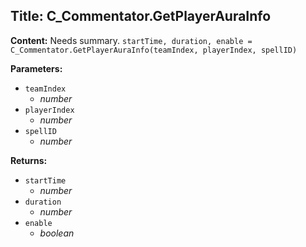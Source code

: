## Title: C_Commentator.GetPlayerAuraInfo

**Content:**
Needs summary.
`startTime, duration, enable = C_Commentator.GetPlayerAuraInfo(teamIndex, playerIndex, spellID)`

**Parameters:**
- `teamIndex`
  - *number*
- `playerIndex`
  - *number*
- `spellID`
  - *number*

**Returns:**
- `startTime`
  - *number*
- `duration`
  - *number*
- `enable`
  - *boolean*